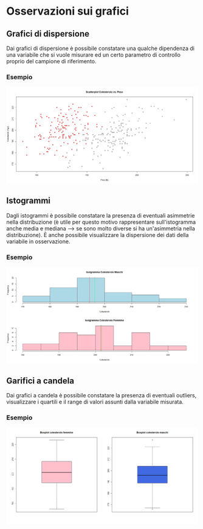 # Osservazioni sui grafici

## Grafici di dispersione
Dai grafici di dispersione è possibile constatare una qualche dipendenza di una variabile che si vuole misurare ed un certo parametro di controllo proprio del campione di riferimento.

### Esempio
<div align="center"><img src="img/Colesterolo_dispersione.jpeg"/></div>

## Istogrammi
Dagli istogrammi è possibile constatare la presenza di eventuali asimmetrie nella distribuzione (è utile per questo motivo rappresentare sull'istogramma anche media e mediana --> se sono molto diverse si ha un'asimmetria nella distribuzione). È anche possibile visualizzare la dispersione dei dati della variabile in osservazione.

### Esempio
<div align="center"><img src="img/Colesterolo_istogramma.jpeg"/></div>

## Garifici a candela
Dai grafici a candela è possibile constatare la presenza di eventuali outliers, visualizzare i quartili e il range di valori assunti dalla variabile misurata.

### Esempio
<div align="center"><img src="img/Colesterolo_boxplot.jpeg"/></div>
